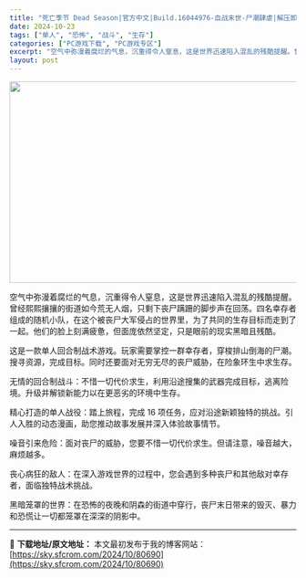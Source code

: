 ```yaml
---
title: "死亡季节 Dead Season|官方中文|Build.16044976-血战末世-尸潮肆虐|解压即撸|"
date: 2024-10-23
tags: ["单人", "恐怖", "战斗", "生存"]
categories: ["PC游戏下载", "PC游戏专区"]
excerpt: "空气中弥漫着腐烂的气息，沉重得令人窒息，这是世界迅速陷入混乱的残酷提醒。曾经熙熙攘攘的街道如今荒无人烟，只剩下丧尸蹒跚的脚步声在回荡。四名幸存者组成的随机小队，在这个被丧尸大军侵占的世界里，为了共同的生存目标而走到了一起。他们的脸上刻满疲惫，但面庞依然坚定，只是眼前的现实黑暗且残酷。 这是一款单人回&hellip;"
layout: post
---
```


<img class="aligncenter size-full wp-image-80678" src="https://sky.sfcrom.com/wp-content/uploads/2024/10/2024102308003733.webp" alt="" width="616" height="353" />

空气中弥漫着腐烂的气息，沉重得令人窒息，这是世界迅速陷入混乱的残酷提醒。曾经熙熙攘攘的街道如今荒无人烟，只剩下丧尸蹒跚的脚步声在回荡。四名幸存者组成的随机小队，在这个被丧尸大军侵占的世界里，为了共同的生存目标而走到了一起。他们的脸上刻满疲惫，但面庞依然坚定，只是眼前的现实黑暗且残酷。

这是一款单人回合制战术游戏。玩家需要掌控一群幸存者，穿梭排山倒海的尸潮。搜寻资源，完成目标。同时还要面对无穷无尽的丧尸威胁，在险象环生中求生存。

无情的回合制战斗：不惜一切代价求生，利用沿途搜集的武器完成目标，逃离险境。升级并解锁新能力以在更恶劣的环境中生存。

精心打造的单人战役：踏上旅程，完成 16 项任务，应对沿途新颖独特的挑战。引人入胜的动态漫画，助您推动故事发展并深入体验故事情节。

噪音引来危险：面对丧尸的威胁，您要不惜一切代价求生。但请注意，噪音越大，麻烦越多。

丧心病狂的敌人：在深入游戏世界的过程中，您会遇到多种丧尸和其他敌对幸存者，面临独特战术挑战。

黑暗笼罩的世界：在恐怖的夜晚和阴森的街道中穿行，丧尸末日带来的毁灭、暴力和恐慌让一切都笼罩在深深的阴影中。

---
📖 **下载地址/原文地址：** 本文最初发布于我的博客网站：[https://sky.sfcrom.com/2024/10/80690](https://sky.sfcrom.com/2024/10/80690)
